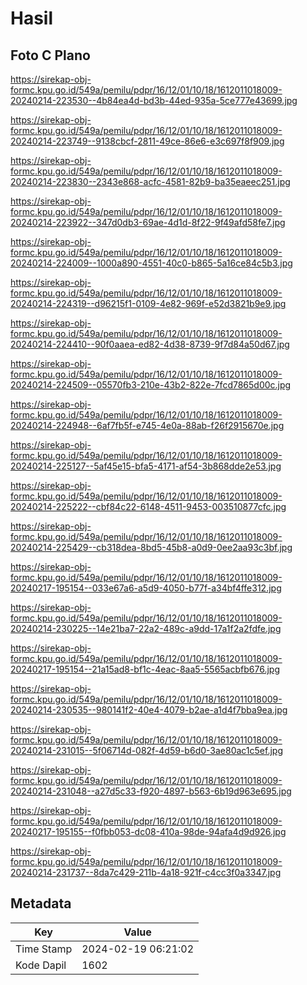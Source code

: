 # Hasil

## Foto C Plano

https://sirekap-obj-formc.kpu.go.id/549a/pemilu/pdpr/16/12/01/10/18/1612011018009-20240214-223530--4b84ea4d-bd3b-44ed-935a-5ce777e43699.jpg

https://sirekap-obj-formc.kpu.go.id/549a/pemilu/pdpr/16/12/01/10/18/1612011018009-20240214-223749--9138cbcf-2811-49ce-86e6-e3c697f8f909.jpg

https://sirekap-obj-formc.kpu.go.id/549a/pemilu/pdpr/16/12/01/10/18/1612011018009-20240214-223830--2343e868-acfc-4581-82b9-ba35eaeec251.jpg

https://sirekap-obj-formc.kpu.go.id/549a/pemilu/pdpr/16/12/01/10/18/1612011018009-20240214-223922--347d0db3-69ae-4d1d-8f22-9f49afd58fe7.jpg

https://sirekap-obj-formc.kpu.go.id/549a/pemilu/pdpr/16/12/01/10/18/1612011018009-20240214-224009--1000a890-4551-40c0-b865-5a16ce84c5b3.jpg

https://sirekap-obj-formc.kpu.go.id/549a/pemilu/pdpr/16/12/01/10/18/1612011018009-20240214-224319--d96215f1-0109-4e82-969f-e52d3821b9e9.jpg

https://sirekap-obj-formc.kpu.go.id/549a/pemilu/pdpr/16/12/01/10/18/1612011018009-20240214-224410--90f0aaea-ed82-4d38-8739-9f7d84a50d67.jpg

https://sirekap-obj-formc.kpu.go.id/549a/pemilu/pdpr/16/12/01/10/18/1612011018009-20240214-224509--05570fb3-210e-43b2-822e-7fcd7865d00c.jpg

https://sirekap-obj-formc.kpu.go.id/549a/pemilu/pdpr/16/12/01/10/18/1612011018009-20240214-224948--6af7fb5f-e745-4e0a-88ab-f26f2915670e.jpg

https://sirekap-obj-formc.kpu.go.id/549a/pemilu/pdpr/16/12/01/10/18/1612011018009-20240214-225127--5af45e15-bfa5-4171-af54-3b868dde2e53.jpg

https://sirekap-obj-formc.kpu.go.id/549a/pemilu/pdpr/16/12/01/10/18/1612011018009-20240214-225222--cbf84c22-6148-4511-9453-003510877cfc.jpg

https://sirekap-obj-formc.kpu.go.id/549a/pemilu/pdpr/16/12/01/10/18/1612011018009-20240214-225429--cb318dea-8bd5-45b8-a0d9-0ee2aa93c3bf.jpg

https://sirekap-obj-formc.kpu.go.id/549a/pemilu/pdpr/16/12/01/10/18/1612011018009-20240217-195154--033e67a6-a5d9-4050-b77f-a34bf4ffe312.jpg

https://sirekap-obj-formc.kpu.go.id/549a/pemilu/pdpr/16/12/01/10/18/1612011018009-20240214-230225--14e21ba7-22a2-489c-a9dd-17a1f2a2fdfe.jpg

https://sirekap-obj-formc.kpu.go.id/549a/pemilu/pdpr/16/12/01/10/18/1612011018009-20240217-195154--21a15ad8-bf1c-4eac-8aa5-5565acbfb676.jpg

https://sirekap-obj-formc.kpu.go.id/549a/pemilu/pdpr/16/12/01/10/18/1612011018009-20240214-230535--980141f2-40e4-4079-b2ae-a1d4f7bba9ea.jpg

https://sirekap-obj-formc.kpu.go.id/549a/pemilu/pdpr/16/12/01/10/18/1612011018009-20240214-231015--5f06714d-082f-4d59-b6d0-3ae80ac1c5ef.jpg

https://sirekap-obj-formc.kpu.go.id/549a/pemilu/pdpr/16/12/01/10/18/1612011018009-20240214-231048--a27d5c33-f920-4897-b563-6b19d963e695.jpg

https://sirekap-obj-formc.kpu.go.id/549a/pemilu/pdpr/16/12/01/10/18/1612011018009-20240217-195155--f0fbb053-dc08-410a-98de-94afa4d9d926.jpg

https://sirekap-obj-formc.kpu.go.id/549a/pemilu/pdpr/16/12/01/10/18/1612011018009-20240214-231737--8da7c429-211b-4a18-921f-c4cc3f0a3347.jpg


## Metadata

| Key        | Value               |
| ---------- | ------------------- |
| Time Stamp | 2024-02-19 06:21:02 |
| Kode Dapil | 1602                |



